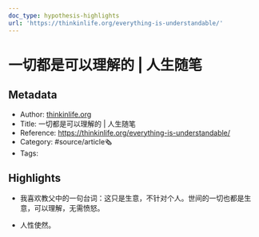```yaml
---
doc_type: hypothesis-highlights
url: 'https://thinkinlife.org/everything-is-understandable/'
---
```

# 一切都是可以理解的 | 人生随笔
## Metadata
- Author: [thinkinlife.org]()
- Title: 一切都是可以理解的 | 人生随笔
- Reference: https://thinkinlife.org/everything-is-understandable/
- Category: #source/article🗞
- Tags:
## Highlights
- 我喜欢教父中的一句台词：这只是生意，不针对个人。世间的一切也都是生意，可以理解，无需愤怒。

- 人性使然。


